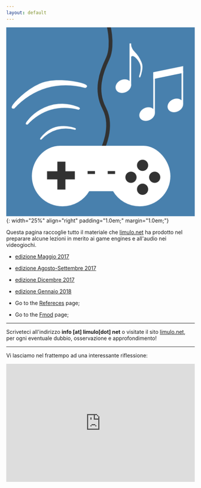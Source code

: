 ```yaml
---
layout: default
---
```


![icona](./images/game-sound-icon/icon.png){: width="25%" align="right" padding="1.0em;" margin="1.0em;"}

Questa pagina raccoglie tutto il materiale che [limulo.net](http://limulo.net) ha prodotto nel preparare alcune lezioni in merito ai game engines e all'audio nei videogiochi.

* [edizione Maggio 2017](ed-maggio-2017)
* [edizione Agosto-Settembre 2017](ed-agosto-settembre-2017)
* [edizione Dicembre 2017](ed-dicembre-2017)
* [edizione Gennaio 2018](ed-gennaio-2018)

* Go to the [Refereces](references) page;
* Go to the [Fmod](fmod) page;

---

Scriveteci all'indirizzo **info [at] limulo[dot] net** o visitate il sito [limulo.net](http://www.limulo.net/), per ogni eventuale dubbio, osservazione e approfondimento!

---

Vi lasciamo nel frattempo ad una interessante riflessione:

<iframe width="100%" height="315" src="https://www.youtube.com/embed/Zctp972y_Eg" frameborder="0" allowfullscreen></iframe>
